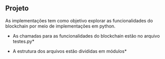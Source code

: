 

## Projeto

As implementações tem como objetivo explorar as funcionalidades do blockchain por meio de implementações em python.

- As chamadas para as funcionalidades do blockchain estão no arquivo testes.py*

- A estrutura dos arquivos estão divididas em módulos*
